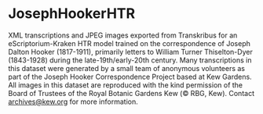 # JosephHookerHTR
XML transcriptions and JPEG images exported from Transkribus for an eScriptorium-Kraken HTR model trained on the correspondence of Joseph Dalton Hooker (1817-1911), primarily letters to William Turner Thiselton-Dyer (1843-1928) during the late-19th/early-20th century. Many transcriptions in this dataset were generated by a small team of anonymous volunteers as part of the Joseph Hooker Correspondence Project based at Kew Gardens. All images in this dataset are reproduced with the kind permission of the Board of Trustees of the Royal Botanic Gardens Kew (© RBG, Kew). Contact archives@kew.org for more information.
